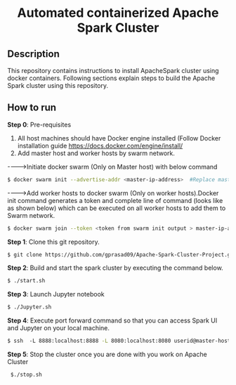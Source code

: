 <div align="center">

# Automated containerized Apache Spark Cluster

</div>

## Description

This repository contains instructions to install ApacheSpark cluster using docker containers.
Following sections explain steps to build the Apache Spark cluster using this repository.

## How to run

<b>Step 0</b>: Pre-requisites
1. All host machines should have Docker engine installed (Follow Docker installation guide https://docs.docker.com/engine/install/
2. Add master host and worker hosts by swarm network.

---->Initiate docker swarm (Only on Master host) with below command
    
```bash
$ docker swarm init --advertise-addr <master-ip-address>  #Replace master-ip-address with your IP address.
```

---->Add worker hosts to docker swarm (Only on worker hosts).Docker init command generates a token and complete line of command (looks like as shown below) which can be executed on all worker hosts to add them to Swarm network. 
    
```bash
$ docker swarm join --token <token from swarm init output > master-ip-address:2377
```

<b>Step 1</b>: Clone this git repository. 
```bash
$ git clone https://github.com/gprasad09/Apache-Spark-Cluster-Project.git
```

<b>Step 2</b>: Build and start the spark cluster by executing the command below.
```bash
$ ./start.sh
```

<b>Step 3</b>: Launch Jupyter notebook
```bash
$ ./Jupyter.sh
```

<b>Step 4</b>: Execute port forward command so that you can access Spark UI and Jupyter on your local machine.
```bash
$ ssh  -L 8888:localhost:8888 -L 8080:localhost:8080 userid@master-host-address
```

<b>Step 5</b>: Stop the cluster once you are done with you work on Apache Cluster
 ```bash
 $./stop.sh
```

